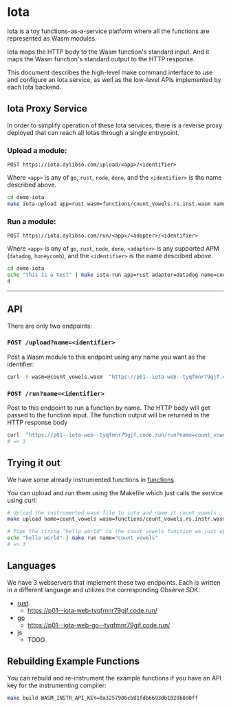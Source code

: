 # Iota

Iota is a toy functions-as-a-service platform where all the functions are
represented as Wasm modules.

Iota maps the HTTP body to the Wasm function's standard input. And it maps the
Wasm function's standard output to the HTTP response.

This document describes the high-level make command interface to use and
configure an Iota service, as well as the low-level APIs implemented by each
Iota backend.

## Iota Proxy Service

In order to simplify operation of these Iota services, there is a reverse proxy
deployed that can reach all Iotas through a single entrypoint.

### Upload a module:

`POST https://iota.dylibso.com/upload/<app>/<identifier>`

Where `<app>` is any of `go`, `rust`, `node`, `deno`, and the `<identifier>` is
the name described above.

```sh
cd demo-iota
make iota-upload app=rust wasm=functions/count_vowels.rs.inst.wasm name=count_vowels
```

### Run a module:

`POST https://iota.dylibso.com/run/<app>/<adapter>/<identifier>`

Where `<app>` is any of `go`, `rust`, `node`, `deno`, `<adapter>` is any
supported APM (`datadog`, `honeycomb`), and the `<identifier>` is the name
described above.

```sh
cd demo-iota 
echo "this is a test" | make iota-run app=rust adapter=datadog name=count_vowels
4
```

---

## API

There are only two endpoints:

### `POST /upload?name=<identifier>`

Post a Wasm module to this endpoint using any name you want as the identifier:

```bash
curl -F wasm=@count_vowels.wasm  "https://p01--iota-web--tyqfmnr79gjf.code.run/upload?name=count_vowels" -X POST
```

### `POST /run?name=<identifier>`

Post to this endpoint to run a function by name. The HTTP body will get passed
to the function input. The function output will be returned in the HTTP response
body

```bash
curl  "https://p01--iota-web--tyqfmnr79gjf.code.run/run?name=count_vowels" -X POST -d "Hello World"
# => 3
```

## Trying it out

We have some already instrumented functions in [functions](functions).

You can upload and run them using the Makefile which just calls the service
using curl:

```bash
# Upload the instrumented wasm file to iota and name it count_vowels
make upload name=count_vowels wasm=functions/count_vowels.rs.instr.wasm

# Pipe the string "hello world" to the count_vowels function we just uploaded
echo "hello world" | make run name="count_vowels"
# => 3
```

## Languages

We have 3 webservers that implement these two endpoints. Each is written in a
different language and utilizes the corresponding Observe SDK:

- [rust](./rust)
  - https://p01--iota-web-tyqfmnr79gjf.code.run/
- [go](./go)
  - https://p01--iota-web-go--tyqfmnr79gjf.code.run/
- js
  - TODO

## Rebuilding Example Functions

You can rebuild and re-instrument the example functions if you have an API key
for the instrumenting compiler:

```bash
make build WASM_INSTR_API_KEY=0a3257906cb81fdb66930b1020b8d0ff
```

